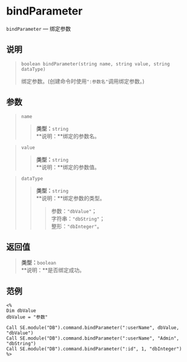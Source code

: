 bindParameter
=============
`bindParameter` &mdash; 绑定参数

说明
----
>     boolean bindParameter(string name, string value, string dataType)
> 绑定参数。(创建命令时使用`":参数名"`调用绑定参数。)

参数
----
> `name`
>> **类型：**`string`  
>> **说明：**绑定的参数名。

> `value`
>> **类型：**`string`  
>> **说明：**绑定的参数值。

> `dataType`
>> **类型：**`string`  
>> **说明：**绑定参数的类型。  
>>> 参数：`"dbValue"`；  
>>> 字符串：`"dbString"`；  
>>> 整形：`"dbInteger"`。

返回值
------
> **类型：**`boolean`  
> **说明：**是否绑定成功。

范例
----
>
    <%
    Dim dbValue
    dbValue = "参数"
>
    Call SE.module("DB").command.bindParameter(":userName", dbValue, "dbValue")
    Call SE.module("DB").command.bindParameter(":userName", "Admin", "dbString")
    Call SE.module("DB").command.bindParameter(":id", 1, "dbInteger")
    %>